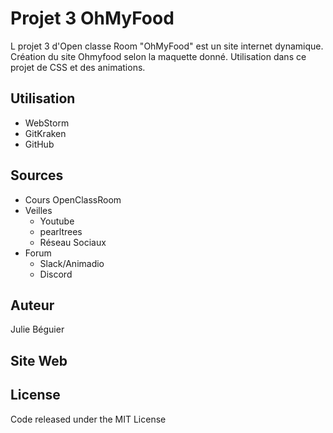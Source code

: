 # Projet 3 OhMyFood  

L projet 3 d'Open classe Room "OhMyFood" est un site internet dynamique.
Création du site Ohmyfood selon la maquette donné. Utilisation dans ce projet de CSS et des animations.

## Utilisation
- WebStorm  
- GitKraken  
- GitHub  

## Sources  
- Cours OpenClassRoom  
- Veilles  
  - Youtube  
  - pearltrees  
  - Réseau Sociaux  
- Forum  
  - Slack/Animadio  
  - Discord

## Auteur  
Julie Béguier  

## Site Web  


## License  
Code released under the MIT License 
